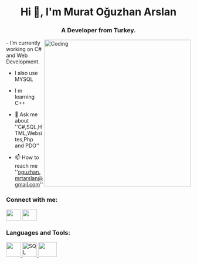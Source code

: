 <h1 align="center">Hi 👋, I'm Murat Oğuzhan Arslan</h1>
<h3 align="center">A Developer from Turkey.</h3>
<img align="right" alt="Coding" width=400 src="https://media.tenor.com/NOYF3f82b_gAAAAC/programmer.gif">
-  I’m currently working on C# and Web Development.

- I also use MYSQL

- I m learning C++

- 💬 Ask me about ''C#,SQL,HTML,Websites,Php and PDO''

- 📫 How to reach me ''oguzhan.mrtarslan@gmail.com''

<h3 align="left">Connect with me:</h3>
<p align="left">
<a href="[https://dev.to/komplatox]" target="blank"><img align="center" src="https://raw.githubusercontent.com/rahuldkjain/github-profile-readme-generator/master/src/images/icons/Social/devto.svg" alt="" height="30" width="40" /></a>
<a href="https://www.instagram.com/oguzarslan____" target="blank"><img align="center" src="https://raw.githubusercontent.com/rahuldkjain/github-profile-readme-generator/master/src/images/icons/Social/instagram.svg" alt="" height="30" width="40" /></a>

</p>

<h3 align="left">Languages and Tools:</h3>
<p align="left"> <a href="https://encrypted-tbn0.gstatic.com/images?q=tbn:ANd9GcRZPi7-vfjoJWo0S4vH_wdH7S4U6nhLkWIxrC9kSL8cdA&s" target="_blank" rel="noreferrer"> <img src="https://encrypted-tbn0.gstatic.com/images?q=tbn:ANd9GcRZPi7-vfjoJWo0S4vH_wdH7S4U6nhLkWIxrC9kSL8cdA&s" alt="" width="40" height="40"/> </a>  
 <a href="https://www.edureka.co/blog/wp-content/uploads/2019/10/logo.png" target="_blank" rel="noreferrer"> <img src="https://www.edureka.co/blog/wp-content/uploads/2019/10/logo.png" alt="SQL" width="40" height="40"/> </a> 
 <a href="https://encrypted-tbn0.gstatic.com/images?q=tbn:ANd9GcRyQwZSg5p0Gq6t5y9NIY9zlbUpTxI-vwvULQ&s" target="_blank" rel="noreferrer"> <img src="https://encrypted-tbn0.gstatic.com/images?q=tbn:ANd9GcRyQwZSg5p0Gq6t5y9NIY9zlbUpTxI-vwvULQ&s" alt"PHP" width="50" height="40" /> </a>
</p>
